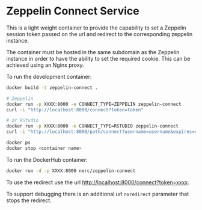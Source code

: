 # Zeppelin Connect Service

This is a light weight container to provide the capability to set a Zeppelin session
token passed on the url and redirect to the corresponding zeppelin instance.

The container must be hosted in the same subdomain as the Zeppelin instance in order to
have the ability to set the required cookie. This can be achieved using an Nginx proxy.

To run the development container:

```bash
docker build -t zeppelin-connect .

# Zeppelin
docker run -p XXXX:8000 -e CONNECT_TYPE=ZEPPELIN zeppelin-connect
curl -i "http://localhost:8000/connect?token=token"

# or RStudio
docker run -p XXXX:8000 -e CONNECT_TYPE=RSTUDIO zeppelin-connect
curl -i "http://localhost:8000/path/connect?username=username&expires=expires&token=token&csrfToken=csrf"

docker ps
docker stop <container name>
```

To run the DockerHub container:

```bash
docker run -d -p XXXX:8000 nerc/zeppelin-connect
```

To use the redirect use the url
[http://localhost:8000/connect?token=xxxx](http://localhost:8000/connect?token=xxxx).

To support debugging there is an additional url `noredirect` parameter that stops
the redirect.
